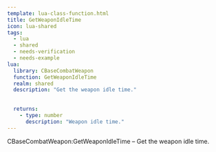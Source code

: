 ```yaml
---
template: lua-class-function.html
title: GetWeaponIdleTime
icon: lua-shared
tags:
  - lua
  - shared
  - needs-verification
  - needs-example
lua:
  library: CBaseCombatWeapon
  function: GetWeaponIdleTime
  realm: shared
  description: "Get the weapon idle time."
  
  
  returns:
    - type: number
      description: "Weapon idle time."
---
```


<div class="lua__search__keywords">
CBaseCombatWeapon:GetWeaponIdleTime &#x2013; Get the weapon idle time.
</div>
